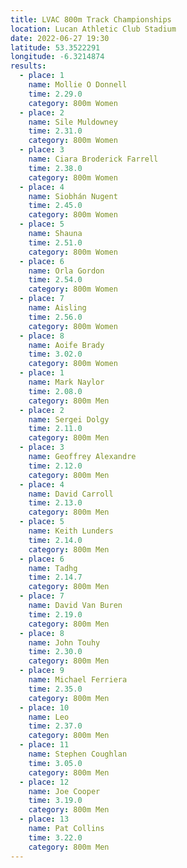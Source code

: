```yaml
---
title: LVAC 800m Track Championships 
location: Lucan Athletic Club Stadium  
date: 2022-06-27 19:30
latitude: 53.3522291
longitude: -6.3214874
results:
  - place: 1
    name: Mollie O Donnell
    time: 2.29.0
    category: 800m Women
  - place: 2
    name: Sile Muldowney
    time: 2.31.0
    category: 800m Women
  - place: 3
    name: Ciara Broderick Farrell
    time: 2.38.0
    category: 800m Women
  - place: 4
    name: Siobhán Nugent
    time: 2.45.0
    category: 800m Women
  - place: 5
    name: Shauna
    time: 2.51.0
    category: 800m Women
  - place: 6
    name: Orla Gordon
    time: 2.54.0
    category: 800m Women
  - place: 7
    name: Aisling
    time: 2.56.0
    category: 800m Women
  - place: 8
    name: Aoife Brady
    time: 3.02.0
    category: 800m Women
  - place: 1
    name: Mark Naylor
    time: 2.08.0
    category: 800m Men
  - place: 2
    name: Sergei Dolgy
    time: 2.11.0
    category: 800m Men
  - place: 3
    name: Geoffrey Alexandre
    time: 2.12.0
    category: 800m Men
  - place: 4
    name: David Carroll
    time: 2.13.0
    category: 800m Men
  - place: 5
    name: Keith Lunders
    time: 2.14.0
    category: 800m Men
  - place: 6
    name: Tadhg
    time: 2.14.7
    category: 800m Men
  - place: 7
    name: David Van Buren
    time: 2.19.0
    category: 800m Men
  - place: 8
    name: John Touhy
    time: 2.30.0
    category: 800m Men
  - place: 9
    name: Michael Ferriera
    time: 2.35.0
    category: 800m Men
  - place: 10
    name: Leo
    time: 2.37.0
    category: 800m Men
  - place: 11
    name: Stephen Coughlan
    time: 3.05.0
    category: 800m Men
  - place: 12
    name: Joe Cooper
    time: 3.19.0
    category: 800m Men    
  - place: 13
    name: Pat Collins
    time: 3.22.0
    category: 800m Men
---
```

